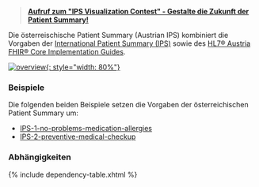 <div xmlns="http://www.w3.org/1999/xhtml"
  xmlns:xsi="http://www.w3.org/2001/XMLSchema-instance">
  <blockquote class="stu-note">
    <p><strong><a href="contest.html">Aufruf zum "IPS Visualization Contest" - Gestalte die Zukunft der Patient Summary!</a></strong></p>
  </blockquote>
</div>

Die österreischische Patient Summary (Austrian IPS) kombiniert die Vorgaben der [International Patient Summary (IPS)](https://hl7.org/fhir/uv/ips/) sowie des [HL7® Austria FHIR® Core Implementation Guides](https://build.fhir.org/ig/HL7Austria/HL7-AT-FHIR-Core-R4/).

[![overview](austrian-ips-context.drawio.png){: style="width: 80%"}](austrian-ips-context.drawio.png)

### Beispiele

Die folgenden beiden Beispiele setzen die Vorgaben der österreichischen Patient Summary um:

- [IPS-1-no-problems-medication-allergies](Bundle-IPS-1-no-problems-medication-allergies.html)
- [IPS-2-preventive-medical-checkup](Bundle-IPS-2-preventive-medical-checkup.html)

### Abhängigkeiten

{% include dependency-table.xhtml %}
